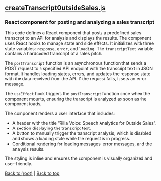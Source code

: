 ## [createTranscriptOutsideSales.js](createTranscriptOutsideSales.js)

### React component for posting and analyzing a sales transcript

This code defines a React component that posts a predefined sales transcript to an API for analysis and displays the results. The component uses React hooks to manage state and side effects. It initializes with three state variables: `response`, `error`, and `loading`. The `transcriptText` variable contains a hardcoded transcript of a sales pitch.

The `postTranscript` function is an asynchronous function that sends a POST request to a specified API endpoint with the transcript text in JSON format. It handles loading states, errors, and updates the response state with the data received from the API. If the request fails, it sets an error message.

The `useEffect` hook triggers the `postTranscript` function once when the component mounts, ensuring the transcript is analyzed as soon as the component loads.

The component renders a user interface that includes:
- A header with the title "Rilla Voice: Speech Analytics for Outside Sales".
- A section displaying the transcript text.
- A button to manually trigger the transcript analysis, which is disabled and shows a loading state while the request is in progress.
- Conditional rendering for loading messages, error messages, and the analysis results.

The styling is inline and ensures the component is visually organized and user-friendly.

[Back to (root)](#root) | [Back to top](#table-of-contents)

